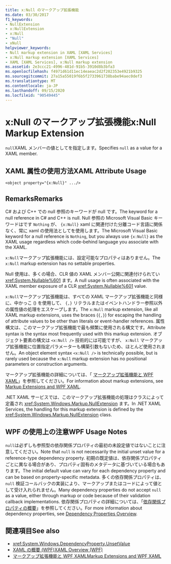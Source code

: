 ```yaml
---
title: x:Null のマークアップ拡張機能
ms.date: 03/30/2017
f1_keywords:
- NullExtension
- x:NullExtension
- x:Null
- "Null"
- xNull
helpviewer_keywords:
- Null markup extension in XAML [XAML Services]
- x:Null markup extension [XAML Services]
- XAML [XAML Services], x:Null markup extension
ms.assetid: 2e3ccc21-4996-481d-91b5-3910d8b3bfa3
ms.openlocfilehash: f4971d61d11ec14eaeac2d2f202353e4921b9325
ms.sourcegitcommit: 27a15a55019f6b5f2733961738babe94aec0def3
ms.translationtype: MT
ms.contentlocale: ja-JP
ms.lasthandoff: 09/15/2020
ms.locfileid: "90549445"
---
```

# <a name="xnull-markup-extension"></a><span data-ttu-id="33999-102">x:Null のマークアップ拡張機能</span><span class="sxs-lookup"><span data-stu-id="33999-102">x:Null Markup Extension</span></span>

<span data-ttu-id="33999-103">`null`XAML メンバーの値としてを指定します。</span><span class="sxs-lookup"><span data-stu-id="33999-103">Specifies `null` as a value for a XAML member.</span></span>

## <a name="xaml-attribute-usage"></a><span data-ttu-id="33999-104">XAML 属性の使用方法</span><span class="sxs-lookup"><span data-stu-id="33999-104">XAML Attribute Usage</span></span>

```xaml
<object property="{x:Null}" .../>
```

## <a name="remarks"></a><span data-ttu-id="33999-105">Remarks</span><span class="sxs-lookup"><span data-stu-id="33999-105">Remarks</span></span>

<span data-ttu-id="33999-106">C# および C++ での null 参照のキーワードが null です。</span><span class="sxs-lookup"><span data-stu-id="33999-106">The keyword for a null reference in C# and C++ is null.</span></span> <span data-ttu-id="33999-107">Null 参照の Microsoft Visual Basic キーワードはです `Nothing` が、 `{x:Null}` xaml に関連付けた分離コード言語に関係なく、常に xaml の使用法としてを使用します。</span><span class="sxs-lookup"><span data-stu-id="33999-107">The Microsoft Visual Basic keyword for a null reference is `Nothing`, but you always use `{x:Null}` as the XAML usage regardless which code-behind language you associate with the XAML.</span></span>

<span data-ttu-id="33999-108">`x:Null`マークアップ拡張機能には、設定可能なプロパティはありません。</span><span class="sxs-lookup"><span data-stu-id="33999-108">The `x:Null` markup extension has no settable properties.</span></span>

<span data-ttu-id="33999-109">Null 使用は、多くの場合、CLR 値の XAML メンバー公開に関連付けられてい <xref:System.Nullable%601> ます。</span><span class="sxs-lookup"><span data-stu-id="33999-109">A null usage is often associated with the XAML member exposure of a CLR <xref:System.Nullable%601> value.</span></span>

<span data-ttu-id="33999-110">`x:Null`マークアップ拡張機能は、すべての XAML マークアップ拡張機能と同様に、中かっこ () を使用して、 `{,}` リテラルまたはイベントハンドラー参照以外の属性値の処理をエスケープします。</span><span class="sxs-lookup"><span data-stu-id="33999-110">The `x:Null` markup extension, like all XAML markup extensions, uses the braces (`{,}`) for escaping the handling of attribute values to be other than literals or event-handler references.</span></span> <span data-ttu-id="33999-111">属性構文は、このマークアップ拡張機能で最も頻繁に使用される構文です。</span><span class="sxs-lookup"><span data-stu-id="33999-111">Attribute syntax is the syntax most frequently used with this markup extension.</span></span> <span data-ttu-id="33999-112">オブジェクト要素の構文は `<x:Null />` 技術的には可能ですが、 `x:Null` マークアップ拡張機能に位置指定パラメーターも構築引数もないため、ほとんど使用されません。</span><span class="sxs-lookup"><span data-stu-id="33999-112">An object element syntax `<x:Null />` is technically possible, but is rarely used because the `x:Null` markup extension has no positional parameters or construction arguments.</span></span>

<span data-ttu-id="33999-113">マークアップ拡張機能の詳細については、「 [マークアップ拡張機能と WPF XAML](/dotnet/desktop/wpf/advanced/markup-extensions-and-wpf-xaml)」を参照してください。</span><span class="sxs-lookup"><span data-stu-id="33999-113">For information about markup extensions, see [Markup Extensions and WPF XAML](/dotnet/desktop/wpf/advanced/markup-extensions-and-wpf-xaml).</span></span>

<span data-ttu-id="33999-114">.NET XAML サービスでは、このマークアップ拡張機能の処理はクラスによって定義され <xref:System.Windows.Markup.NullExtension> ます。</span><span class="sxs-lookup"><span data-stu-id="33999-114">In .NET XAML Services, the handling for this markup extension is defined by the <xref:System.Windows.Markup.NullExtension> class.</span></span>

## <a name="wpf-usage-notes"></a><span data-ttu-id="33999-115">WPF の使用上の注意</span><span class="sxs-lookup"><span data-stu-id="33999-115">WPF Usage Notes</span></span>

<span data-ttu-id="33999-116">`null`は必ずしも参照型の依存関係プロパティの最初の未設定値ではないことに注意してください。</span><span class="sxs-lookup"><span data-stu-id="33999-116">Note that `null` is not necessarily the initial unset value for a reference-type dependency property.</span></span> <span data-ttu-id="33999-117">初期の既定値は、依存関係プロパティごとに異なる場合があり、プロパティ固有のメタデータに基づいている場合もあります。</span><span class="sxs-lookup"><span data-stu-id="33999-117">The initial default value can vary for each dependency property and can be based on property-specific metadata.</span></span> <span data-ttu-id="33999-118">多くの依存関係プロパティは、 `null` 検証コールバックの実装により、マークアップまたはコードによって値として受け入れられません。</span><span class="sxs-lookup"><span data-stu-id="33999-118">Many dependency properties do not accept `null` as a value, either through markup or code because of their validation callback implementations.</span></span> <span data-ttu-id="33999-119">依存関係プロパティの詳細については、「[依存関係プロパティの概要](/dotnet/desktop/wpf/advanced/dependency-properties-overview)」を参照してください。</span><span class="sxs-lookup"><span data-stu-id="33999-119">For more information about dependency properties, see [Dependency Properties Overview](/dotnet/desktop/wpf/advanced/dependency-properties-overview).</span></span>

## <a name="see-also"></a><span data-ttu-id="33999-120">関連項目</span><span class="sxs-lookup"><span data-stu-id="33999-120">See also</span></span>

- <xref:System.Windows.DependencyProperty.UnsetValue>
- [<span data-ttu-id="33999-121">XAML の概要 (WPF)</span><span class="sxs-lookup"><span data-stu-id="33999-121">XAML Overview (WPF)</span></span>](../fundamentals/xaml.md)
- [<span data-ttu-id="33999-122">マークアップ拡張機能と WPF XAML</span><span class="sxs-lookup"><span data-stu-id="33999-122">Markup Extensions and WPF XAML</span></span>](/dotnet/desktop/wpf/advanced/markup-extensions-and-wpf-xaml)
